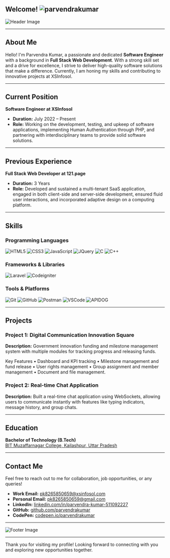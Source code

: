 <!-- # Parvendra Kumar's Professional Profile -->

## Welcome! ![parvendrakumar](https://komarev.com/ghpvc/?username=YourUserName&label=Profile%20views&color=0e75b6&style=flat)

![Header Image](https://i.pinimg.com/736x/6e/03/21/6e0321597039afa3bc11d02d52fdfa6e.jpg)

---

## About Me

Hello! I'm Parvendra Kumar, a passionate and dedicated **Software Engineer** with a background in **Full Stack Web Development**. With a strong skill set and a drive for excellence, I strive to deliver high-quality software solutions that make a difference. Currently, I am honing my skills and contributing to innovative projects at XSInfosol.

---

## Current Position

**Software Engineer at XSInfosol**

- **Duration:** July 2022 – Present
- **Role:** Working on the development, testing, and upkeep of software applications, implementing Human Authentication through PHP, and partnering with interdisciplinary teams to provide solid software solutions.

---

## Previous Experience

**Full Stack Web Developer at 121.page**

- **Duration:** 3 Years
- **Role:** Developed and sustained a multi-tenant SaaS application, engaged in both client-side and server-side development, ensured fluid user interactions, and incorporated adaptive design on a computing platform.

---

## Skills

### Programming Languages
![HTML5](https://img.shields.io/badge/HTML5-E34F26?style=for-the-badge&logo=html5&logoColor=white)
![CSS3](https://img.shields.io/badge/CSS3-1572B6?style=for-the-badge&logo=css3&logoColor=white)
![JavaScript](https://img.shields.io/badge/JavaScript-F7DF1E?style=for-the-badge&logo=javascript&logoColor=black)
![JQuery](https://img.shields.io/badge/jQuery-598ac2?style=for-the-badge&logo=jquery&logoColor=black)
![C](https://img.shields.io/badge/C-a7b8cb?style=for-the-badge&logo=C&logoColor=white)
![C++](https://img.shields.io/badge/C++-024482?style=for-the-badge&logo=&logoColor=white)

### Frameworks & Libraries
![Laravel](https://img.shields.io/badge/Laravel-f9343a?style=for-the-badge&logo=Laravel&logoColor=black)
![Codeigniter](https://img.shields.io/badge/codeigniter-dd4814?style=for-the-badge&logo=codeigniter&logoColor=black)

### Tools & Platforms
![Git](https://img.shields.io/badge/Git-F05032?style=for-the-badge&logo=git&logoColor=white)
![GitHub](https://img.shields.io/badge/GitHub-181717?style=for-the-badge&logo=github&logoColor=white)
![Postman](https://img.shields.io/badge/postman-ef5822?style=for-the-badge&logo=postman&logoColor=white)
![VSCode](https://img.shields.io/badge/VSCode-007ACC?style=for-the-badge&logo=visual-studio-code&logoColor=white)
![APIDOG](https://img.shields.io/badge/APIDOG-1477ff?style=for-the-badge&logo=postman&logoColor=white)

---

## Projects

### Project 1: Digital Communication Innovation Square
**Description:** Government innovation funding and milestone management system with multiple modules for tracking progress and releasing funds.

Key Features
•
Dashboard and KPI tracking
•
Milestone management and fund release
•
User rights management
•
Group assignment and member management
•
Document and file management.

### Project 2: Real-time Chat Application
**Description:** Built a real-time chat application using WebSockets, allowing users to communicate instantly with features like typing indicators, message history, and group chats.

---

## Education

**Bachelor of Technology (B.Tech)**  
[BIT Muzaffarnagar College, Kailashpur, Uttar Pradesh](https://www.bhagwantgroup.com)

---

## Contact Me

Feel free to reach out to me for collaboration, job opportunities, or any queries!

- **Work Email:** [pk8265850659@xsinfosol.com](mailto:pk8265850659@xsinfosol.com)
- **Personal Email:** [pk8265850659@gmail.com](mailto:pk8265850659@gmail.com)
- **LinkedIn:** [linkedin.com/in/parvendra-kumar-511092227](https://www.linkedin.com/in/parvendra-kumar-511092227/)
- **GitHub:** [github.com/parvendrakumar](https://github.com/parvendrakumar)
- **CodePen:** [codepen.io/parvendrakumar](https://codepen.io/parvendrakumar)

---

![Footer Image](https://i.ibb.co/bLMxCBb/e03edbe588d3866d539e5bbb35d9080c.jpg)

---

Thank you for visiting my profile! Looking forward to connecting with you and exploring new opportunities together.
